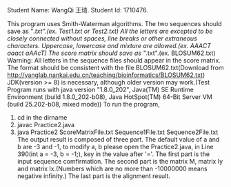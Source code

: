 Student Name: WangQi 王琦.
Student Id: 1710476.

This program uses Smith-Waterman algorithms.
The two sequences should save as "*.txt".(ex. Test1.txt or Test2.txt)
All the letters are excepted to be closely connected without spaces, line breaks or other extraneous characters.
Uppercase, lowercase and mixture are allowed.(ex. AAACT aaact aAAcT)
The score matrix should save as "*.txt".(ex. BLOSUM62.txt)
Warning: All letters in the sequence files should appear in the score matrix.
The format should be consistent with the file BLOSUM62.txt(Download from http://yanglab.nankai.edu.cn/teaching/bioinformatics/BLOSUM62.txt)
JDK(version >= 8) is necessary, although older version may work.(Test Program runs with java version "1.8.0_202", Java(TM) SE Runtime Environment (build 1.8.0_202-b08), Java HotSpot(TM) 64-Bit Server VM (build 25.202-b08, mixed mode))
To run the program,
1. cd in the dirname
2. javac Practice2.java
3. java Practice2 ScoreMatrixFile.txt Sequence1File.txt Sequence2File.txt
The output result is composed of three part.
The default value of a and b are -3 and -1, to modify a, b please open the Practice2.java, in Line 390(int a = -3, b = -1;), key in the value after '='.
The first part is the input sequence comfirmation.
The second part is the matrix M, matrix Iy and matrix Ix.(Numbers which are no more than -10000000 means negative infinity.)
The last part is the alignment result.
